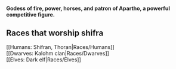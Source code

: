 #### Godess of fire, power, horses, and patron of Apartho, a powerful competitive figure.  

## Races that worship shifra  
[[Humans: Shifran, Thoran|Races/Humans]]  
[[Dwarves: Kalohm clan|Races/Dwarves]]  
[[Elves: Dark elf|Races/Elves]]  


